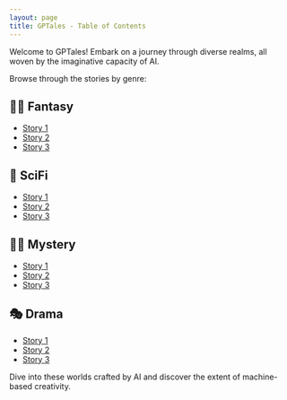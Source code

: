 ```yaml
---
layout: page
title: GPTales - Table of Contents
---
```


Welcome to GPTales! Embark on a journey through diverse realms, all woven by the imaginative capacity of AI.

Browse through the stories by genre:

## 🧙‍♂️ Fantasy

- [Story 1](./Fantasy/Story1.md)
- [Story 2](./Fantasy/Story2.md)
- [Story 3](./Fantasy/Story3.md)

## 🚀 SciFi

- [Story 1](./SciFi/Story1.md)
- [Story 2](./SciFi/Story2.md)
- [Story 3](./SciFi/Story3.md)

## 🕵️‍♀️ Mystery

- [Story 1](./Mystery/Story1.md)
- [Story 2](./Mystery/Story2.md)
- [Story 3](./Mystery/Story3.md)

## 🎭 Drama

- [Story 1](./Drama/Story1.md)
- [Story 2](./Drama/Story2.md)
- [Story 3](./Drama/Story3.md)

Dive into these worlds crafted by AI and discover the extent of machine-based creativity.

